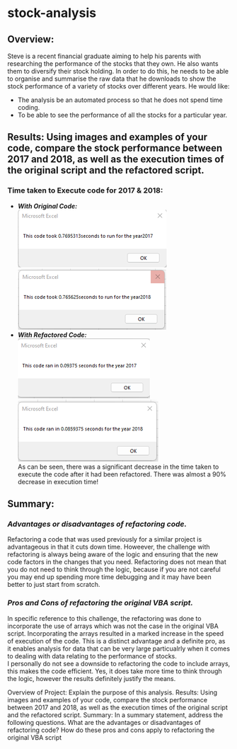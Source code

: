 # stock-analysis
## Overview:
Steve is a recent financial graduate aiming to help his parents with researching the performance of the stocks that they own. He also wants them to diversify their stock holding. In order to do this, he needs to be able to organise and summarise the raw data that he downloads to show the stock performance of a variety of stocks over different years. He would like:<br>
- The analysis be an automated process so that he does not spend time coding.<br>
- To be able to see the performance of all the stocks for a particular year.
## Results: Using images and examples of your code, compare the stock performance between 2017 and 2018, as well as the execution times of the original script and the refactored script.
### Time taken to Execute code for 2017 & 2018:
- ***With Original Code:***<br>
![Execution time for original code](https://github.com/lallben/stock-analysis/blob/main/Resources/original_code_time_2017.png)
![Execution time for original code](https://github.com/lallben/stock-analysis/blob/main/Resources/original_code_time_2018.png) <br>
- ***With Refactored Code:***<br>
![Execution time for refactored code](https://github.com/lallben/stock-analysis/blob/main/Resources/VBA_Challenge_2017.png)
![Execution time for refactored code](https://github.com/lallben/stock-analysis/blob/main/Resources/VBA_Challenge_2018.png)<br>
As can be seen, there was a significant decrease in the time taken to execute the code after it had been refactored. There was almost a 90% decrease in execution time!
## Summary:
### <i> Advantages or disadvantages of refactoring code.</i>
Refactoring a code that was used previously for a similar project is advantageous in that it cuts down time. Howeever, the challenge with refactoring is always being aware of the logic and ensuring that the new code factors in the changes that you need. Refactoring does not mean that you do not need to think through the logic, because if you are not careful you may end up spending more time debugging and it may have been better to just start from scratch.<br>
### <i> Pros and Cons of refactoring the original VBA script.</i>
In specific reference to this challenge, the refactoring was done to incorporate the use of arrays which was not the case in the original VBA script. Incorporating the arrays resulted in a marked increase in the speed of execution of the code. This is a distinct advantage and a definite pro, as it enables analysis for data that can be very large particualrly when it comes to dealing with data relating to the performance of stocks.<br>
I personally do not see a downside to refactoring the code to include arrays, this makes the code efficient. Yes, it does take more time to think through the logic, however the results definitely justify the means.

Overview of Project: Explain the purpose of this analysis.
Results: Using images and examples of your code, compare the stock performance between 2017 and 2018, as well as the execution times of the original script and the refactored script.
Summary: In a summary statement, address the following questions.
What are the advantages or disadvantages of refactoring code?
How do these pros and cons apply to refactoring the original VBA script
